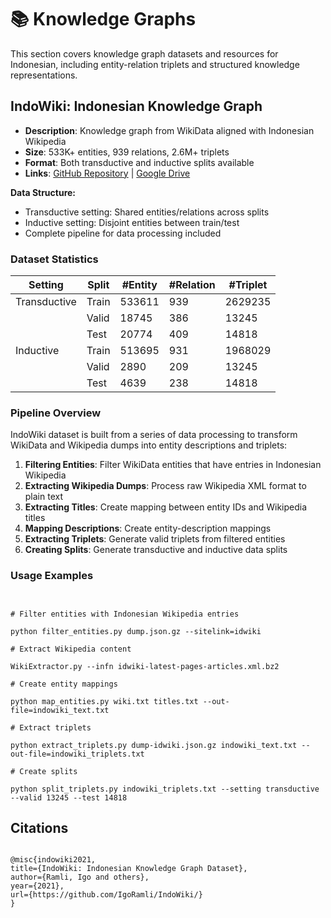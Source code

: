 # 📚 Knowledge Graphs

This section covers knowledge graph datasets and resources for Indonesian, including entity-relation triplets and structured knowledge representations.

## IndoWiki: Indonesian Knowledge Graph

- **Description**: Knowledge graph from WikiData aligned with Indonesian Wikipedia
- **Size**: 533K+ entities, 939 relations, 2.6M+ triplets
- **Format**: Both transductive and inductive splits available
- **Links**: [GitHub Repository](https://github.com/IgoRamli/IndoWiki/) | [Google Drive](https://drive.google.com/drive/folders/1V79VrSJ_ljz652iETARjHoB_zEfEIxV1?usp=sharing)

**Data Structure:**
- Transductive setting: Shared entities/relations across splits
- Inductive setting: Disjoint entities between train/test
- Complete pipeline for data processing included

### Dataset Statistics

| Setting      | Split | #Entity | #Relation | #Triplet |
|--------------|-------|---------|-----------|----------|
| Transductive | Train | 533611  | 939       | 2629235  |
|              | Valid | 18745   | 386       | 13245    |
|              | Test  | 20774   | 409       | 14818    |
| Inductive    | Train | 513695  | 931       | 1968029  |
|              | Valid | 2890    | 209       | 13245    |
|              | Test  | 4639    | 238       | 14818    |

### Pipeline Overview

IndoWiki dataset is built from a series of data processing to transform WikiData and Wikipedia dumps into entity descriptions and triplets:

1. **Filtering Entities**: Filter WikiData entities that have entries in Indonesian Wikipedia
2. **Extracting Wikipedia Dumps**: Process raw Wikipedia XML format to plain text
3. **Extracting Titles**: Create mapping between entity IDs and Wikipedia titles
4. **Mapping Descriptions**: Create entity-description mappings
5. **Extracting Triplets**: Generate valid triplets from filtered entities
6. **Creating Splits**: Generate transductive and inductive data splits

### Usage Examples

```


# Filter entities with Indonesian Wikipedia entries

python filter_entities.py dump.json.gz --sitelink=idwiki

# Extract Wikipedia content

WikiExtractor.py --infn idwiki-latest-pages-articles.xml.bz2

# Create entity mappings

python map_entities.py wiki.txt titles.txt --out-file=indowiki_text.txt

# Extract triplets

python extract_triplets.py dump-idwiki.json.gz indowiki_text.txt --out-file=indowiki_triplets.txt

# Create splits

python split_triplets.py indowiki_triplets.txt --setting transductive --valid 13245 --test 14818

```

## Citations

```

@misc{indowiki2021,
title={IndoWiki: Indonesian Knowledge Graph Dataset},
author={Ramli, Igo and others},
year={2021},
url={https://github.com/IgoRamli/IndoWiki/}
}

```